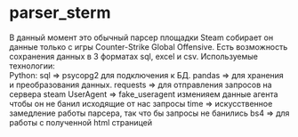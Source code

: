 # parser_sterm
В данный момент это обычный парсер площадки Steam собирает он данные только с игры Counter-Strike Global Offensive.
  Есть возможность сохранения данных в 3 форматах sql, excel и csv.
  Используемые технологии:  
  Python:
  sql       => psycopg2 для подключения к БД.
  pandas    => для хранения и преобразования данных.
  requests  => для отправления запросов на сервера steam
  UserAgent => fake_useragent изменияем данные агента чтобы он не банил исходящие от нас запросы
  time      => искусственное замедление работы парсера, так что бы запросы не банились
  bs4       => для работы с полученной html страницей
